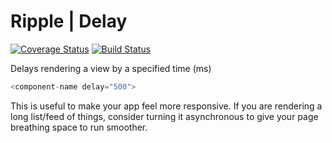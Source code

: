 # Ripple | Delay
[![Coverage Status](https://coveralls.io/repos/rijs/delay/badge.svg?branch=master&service=github)](https://coveralls.io/github/rijs/delay?branch=master)
[![Build Status](https://travis-ci.org/rijs/delay.svg)](https://travis-ci.org/rijs/delay)

Delays rendering a view by a specified time (ms)

```js
<component-name delay="500">
```

This is useful to make your app feel more responsive. If you are rendering a long list/feed of things, consider turning it asynchronous to give your page breathing space to run smoother.